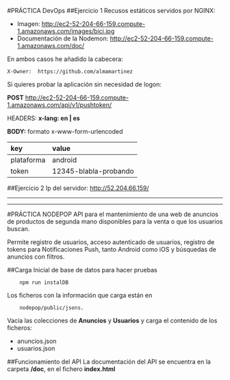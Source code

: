 #PRÁCTICA DevOps
##Ejercicio 1
Recusos estáticos servidos por NGINX:

* Imagen: <http://ec2-52-204-66-159.compute-1.amazonaws.com/images/bici.jpg>
* Documentación de la Nodemon: <http://ec2-52-204-66-159.compute-1.amazonaws.com/doc/>

En ambos casos he añadido la cabecera:

	X-Owner:  https://github.com/almamartinez

Si quieres probar la aplicación sin necesidad de logon:

**POST** http://ec2-52-204-66-159.compute-1.amazonaws.com/api/v1/pushtoken/

HEADERS: **x-lang: en | es**

**BODY:**	  formato x-www-form-urlencoded

|key		  |	value					  |
|:----------|:---------------------|
|plataforma |	android				  |
|token		  |	12345-blabla-probando |


##Ejercicio 2
Ip del servidor: <http://52.204.66.159/>

____
____

#PRÁCTICA NODEPOP
API para el mantenimiento de una web de anuncios de productos de segunda mano disponibles para la venta o que los usuarios buscan.

Permite registro de usuarios, acceso autenticado de usuarios, registro de tokens para Notificaciones Push,
tanto Android como iOS y búsquedas de anuncios con filtros.

##Carga Inicial de base de datos para hacer pruebas

		npm run instalDB

Los ficheros con la información que carga están en 

		nodepop/public/jsons.

Vacía las colecciones de **Anuncios** y **Usuarios** y carga el contenido de los ficheros: 
	
* anuncios.json
* usuarios.json
	
##Funcionamiento del API
La documentación del API se encuentra en la carpeta **/doc**, en el fichero **index.html**
	